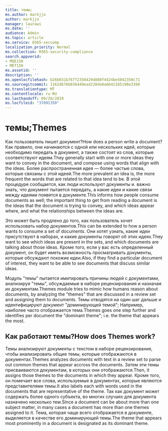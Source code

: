 ```yaml
---
title: темы;
ms.author: markjjo
author: markjjo
manager: laurawi
ms.date: ''
audience: Admin
ms.topic: article
ms.service: O365-seccomp
localization_priority: Normal
ms.collection: M365-security-compliance
search.appverid:
- MOE150
- MET150
ms.assetid: ''
description: ''
ms.openlocfilehash: b26b031b767f23504294880f4424be5042350c71
ms.sourcegitcommit: 1162d676b036449ea4220de8a6642165190e3398
ms.translationtype: MT
ms.contentlocale: ru-RU
ms.lasthandoff: 09/20/2019
ms.locfileid: "37091350"
---
```

# <a name="themes"></a><span data-ttu-id="488d5-102">темы;</span><span class="sxs-lookup"><span data-stu-id="488d5-102">Themes</span></span>
<span data-ttu-id="488d5-103">Как пользователь пишет документ?</span><span class="sxs-lookup"><span data-stu-id="488d5-103">How does a person write a document?</span></span> <span data-ttu-id="488d5-104">Как правило, они начинаются с одной или нескольких идей, которые необходимо передать в документ, а также состоят из слов, которые соответствуют идеям.</span><span class="sxs-lookup"><span data-stu-id="488d5-104">They generally start with one or more ideas they want to convey in the document, and compose using words that align with the ideas.</span></span> <span data-ttu-id="488d5-105">Более распространенная идея — более частые слова, которые связаны с этой идеей.</span><span class="sxs-lookup"><span data-stu-id="488d5-105">The more prevalent an idea is, the more frequent the words that are related to that idea tend to be.</span></span> <span data-ttu-id="488d5-106">В этой процедуре сообщается, как люди используют документы и. важно знать, что документ пытается передать, а какие идеи и какие связи между идеями появятся в документе.</span><span class="sxs-lookup"><span data-stu-id="488d5-106">This informs how people consume documents as well; the important thing to get from reading a document is the ideas that the document is trying to convey, and which ideas appear where, and what the relationships between the ideas are.</span></span>

<span data-ttu-id="488d5-107">Это может быть продлено до того, как пользователь хочет использовать набор документов.</span><span class="sxs-lookup"><span data-stu-id="488d5-107">This can be extended to how a person wants to consume a set of documents.</span></span> <span data-ttu-id="488d5-108">Они хотят узнать, какие идеи присутствуют в наборах, и какие документы говорят об этих идеях.</span><span class="sxs-lookup"><span data-stu-id="488d5-108">They want to see which ideas are present in the sets, and which documents are talking about those ideas.</span></span> <span data-ttu-id="488d5-109">Кроме того, если у вас есть определенный документ, он будет иметь возможность просматривать документы, которые обсуждают похожие идеи.</span><span class="sxs-lookup"><span data-stu-id="488d5-109">Also, if they find a particular document of interest, they want to be able to see documents that discuss similar ideas.</span></span>

<span data-ttu-id="488d5-110">Модуль "темы" пытается имитировать причины людей с документами, анализируя "темы", обсуждаемые в наборе рецензирования и назначая их документам.</span><span class="sxs-lookup"><span data-stu-id="488d5-110">Themes module tries to mimic how humans reason about documents, by analyzing the "themes" that are discussed in a review set and assigning them to documents.</span></span> <span data-ttu-id="488d5-111">Темы отводятся на один шаг дальше и идентифицируют документ "доминирующей темой"; Например, наиболее часто отображается тема.</span><span class="sxs-lookup"><span data-stu-id="488d5-111">Themes goes one step further and identifies per document the "dominant theme"; i.e. the theme that appears the most.</span></span>

## <a name="how-does-themes-work"></a><span data-ttu-id="488d5-112">Как работают темы?</span><span class="sxs-lookup"><span data-stu-id="488d5-112">How does Themes work?</span></span>
<span data-ttu-id="488d5-113">Темы анализируют документы с текстом в наборе рецензирования, чтобы анализировать общие темы, которые отображаются в документах.</span><span class="sxs-lookup"><span data-stu-id="488d5-113">Themes analyzes documents with text in a review set to parse out common themes that appear accross the documents.</span></span> <span data-ttu-id="488d5-114">Затем эти темы присваиваются документам, в которых они отображаются.</span><span class="sxs-lookup"><span data-stu-id="488d5-114">Then, it assigns those themes to the documents in which they appear.</span></span> <span data-ttu-id="488d5-115">Кроме того, он помечает все слова, используемые в документах, которые являются представителями темы.</span><span class="sxs-lookup"><span data-stu-id="488d5-115">It also labels each with words used in the documents that are representative of the theme.</span></span> <span data-ttu-id="488d5-116">Так как документ может содержать более одного субъекта, во многих случаях для документа назначено несколько тем.</span><span class="sxs-lookup"><span data-stu-id="488d5-116">Since a document can be about more than one subject matter, in many cases a document has more than one themes assigned to it.</span></span> <span data-ttu-id="488d5-117">Тема, которая чаще всего отображается в документе, выделяется в качестве его доминирующей темы.</span><span class="sxs-lookup"><span data-stu-id="488d5-117">The theme that appears most prominently in a document is designated as its dominant theme.</span></span>